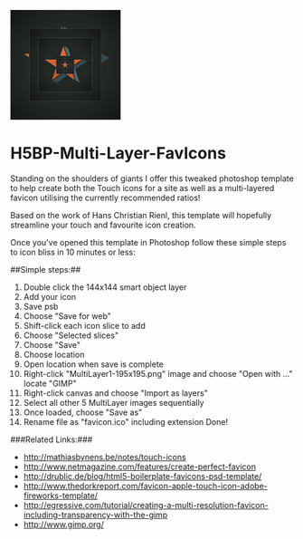 ![H5BP-Multi-Layer-FavIcons](/images/mulitlayer.png)

H5BP-Multi-Layer-FavIcons
=========================

Standing on the shoulders of giants I offer this tweaked photoshop template to help create both the Touch icons for a site as well as a multi-layered favicon utilising the currently recommended ratios!

Based on the work of Hans Christian Rienl, this template will hopefully streamline your touch and favourite icon creation.

Once you've opened this template in Photoshop follow these simple steps to icon bliss in 10 minutes or less:

##Simple steps:##
1. Double click the 144x144 smart object layer
2. Add your icon 
3. Save psb
4. Choose "Save for web" 
5. Shift-click each icon slice to add
6. Choose "Selected slices" 
7. Choose "Save"
8. Choose location
9. Open location when save is complete
10. Right-click "MultiLayer1-195x195.png" image and choose "Open with ..." locate "GIMP"
11. Right-click canvas and choose "Import as layers" 
12. Select all other 5 MultiLayer images sequentially
13. Once loaded, choose "Save as"
14. Rename file as "favicon.ico" including extension
Done!

###Related Links:###
* http://mathiasbynens.be/notes/touch-icons
* http://www.netmagazine.com/features/create-perfect-favicon
* http://drublic.de/blog/html5-boilerplate-favicons-psd-template/
* http://www.thedorkreport.com/favicon-apple-touch-icon-adobe-fireworks-template/
* http://egressive.com/tutorial/creating-a-multi-resolution-favicon-including-transparency-with-the-gimp
* http://www.gimp.org/
